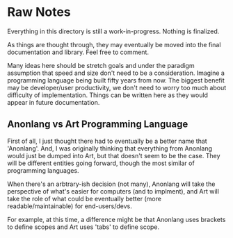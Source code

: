 # Raw Notes #
Everything in this directory is still a work-in-progress. Nothing is finalized.

As things are thought through, they may eventually be moved into the final documentation and library. Feel free to comment.

Many ideas here should be stretch goals and under the paradigm assumption that speed and size don't need to be a consideration. Imagine a programming language being built fifty years from now. The biggest benefit may be developer/user productivity, we don't need to worry too much about difficulty of implementation. Things can be written here as they would appear in future documentation.



## Anonlang vs Art Programming Language
First of all, I just thought there had to eventually be a better name that 'Anonlang'. And, I was originally thinking that everything from Anonlang would just be dumped into Art, but that doesn't seem to be the case. They will be different entities going forward, though the most similar of programming languages.

When there's an arbtrary-ish decision (not many), Anonlang will take the perspective of what's easier for computers (and to implment), and Art will take the role of what could be eventually better (more readable/maintainable) for end-users/devs.

For example, at this time, a difference might be that Anonlang uses brackets to define scopes and Art uses 'tabs' to define scope.
